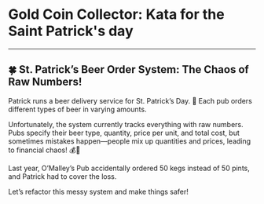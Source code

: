 # Gold Coin Collector: Kata for the Saint Patrick's day
--------------------------------
## 🍀 St. Patrick’s Beer Order System: The Chaos of Raw Numbers!

Patrick runs a beer delivery service for St. Patrick’s Day. 🍻
Each pub orders different types of beer in varying amounts.

Unfortunately, the system currently tracks everything with raw numbers. Pubs specify their beer type, quantity, price per unit, and total cost, but sometimes mistakes happen—people mix up quantities and prices, leading to financial chaos! 💰💸

Last year, O’Malley’s Pub accidentally ordered 50 kegs instead of 50 pints, and Patrick had to cover the loss.

Let’s refactor this messy system and make things safer!